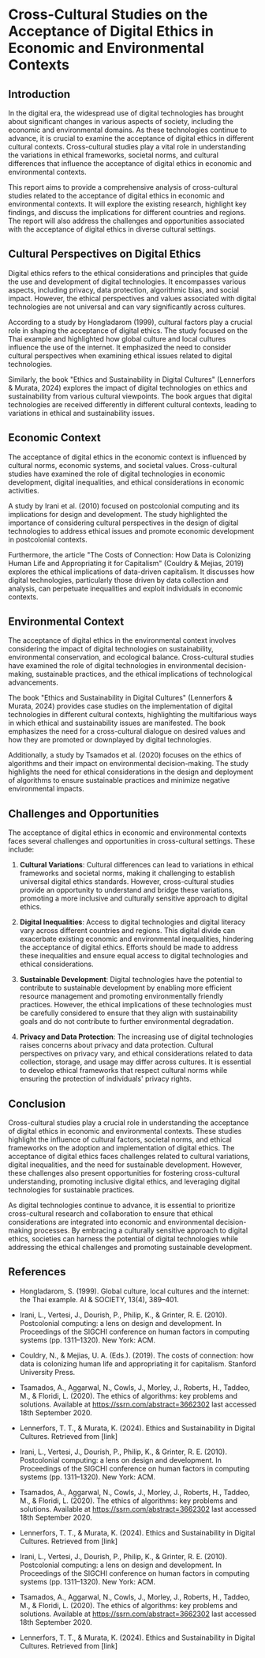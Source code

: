 # Cross-Cultural Studies on the Acceptance of Digital Ethics in Economic and Environmental Contexts

## Introduction

In the digital era, the widespread use of digital technologies has brought about significant changes in various aspects of society, including the economic and environmental domains. As these technologies continue to advance, it is crucial to examine the acceptance of digital ethics in different cultural contexts. Cross-cultural studies play a vital role in understanding the variations in ethical frameworks, societal norms, and cultural differences that influence the acceptance of digital ethics in economic and environmental contexts.

This report aims to provide a comprehensive analysis of cross-cultural studies related to the acceptance of digital ethics in economic and environmental contexts. It will explore the existing research, highlight key findings, and discuss the implications for different countries and regions. The report will also address the challenges and opportunities associated with the acceptance of digital ethics in diverse cultural settings.

## Cultural Perspectives on Digital Ethics

Digital ethics refers to the ethical considerations and principles that guide the use and development of digital technologies. It encompasses various aspects, including privacy, data protection, algorithmic bias, and social impact. However, the ethical perspectives and values associated with digital technologies are not universal and can vary significantly across cultures.

According to a study by Hongladarom (1999), cultural factors play a crucial role in shaping the acceptance of digital ethics. The study focused on the Thai example and highlighted how global culture and local cultures influence the use of the internet. It emphasized the need to consider cultural perspectives when examining ethical issues related to digital technologies.

Similarly, the book "Ethics and Sustainability in Digital Cultures" (Lennerfors & Murata, 2024) explores the impact of digital technologies on ethics and sustainability from various cultural viewpoints. The book argues that digital technologies are received differently in different cultural contexts, leading to variations in ethical and sustainability issues.

## Economic Context

The acceptance of digital ethics in the economic context is influenced by cultural norms, economic systems, and societal values. Cross-cultural studies have examined the role of digital technologies in economic development, digital inequalities, and ethical considerations in economic activities.

A study by Irani et al. (2010) focused on postcolonial computing and its implications for design and development. The study highlighted the importance of considering cultural perspectives in the design of digital technologies to address ethical issues and promote economic development in postcolonial contexts.

Furthermore, the article "The Costs of Connection: How Data is Colonizing Human Life and Appropriating it for Capitalism" (Couldry & Mejias, 2019) explores the ethical implications of data-driven capitalism. It discusses how digital technologies, particularly those driven by data collection and analysis, can perpetuate inequalities and exploit individuals in economic contexts.

## Environmental Context

The acceptance of digital ethics in the environmental context involves considering the impact of digital technologies on sustainability, environmental conservation, and ecological balance. Cross-cultural studies have examined the role of digital technologies in environmental decision-making, sustainable practices, and the ethical implications of technological advancements.

The book "Ethics and Sustainability in Digital Cultures" (Lennerfors & Murata, 2024) provides case studies on the implementation of digital technologies in different cultural contexts, highlighting the multifarious ways in which ethical and sustainability issues are manifested. The book emphasizes the need for a cross-cultural dialogue on desired values and how they are promoted or downplayed by digital technologies.

Additionally, a study by Tsamados et al. (2020) focuses on the ethics of algorithms and their impact on environmental decision-making. The study highlights the need for ethical considerations in the design and deployment of algorithms to ensure sustainable practices and minimize negative environmental impacts.

## Challenges and Opportunities

The acceptance of digital ethics in economic and environmental contexts faces several challenges and opportunities in cross-cultural settings. These include:

1. **Cultural Variations**: Cultural differences can lead to variations in ethical frameworks and societal norms, making it challenging to establish universal digital ethics standards. However, cross-cultural studies provide an opportunity to understand and bridge these variations, promoting a more inclusive and culturally sensitive approach to digital ethics.

2. **Digital Inequalities**: Access to digital technologies and digital literacy vary across different countries and regions. This digital divide can exacerbate existing economic and environmental inequalities, hindering the acceptance of digital ethics. Efforts should be made to address these inequalities and ensure equal access to digital technologies and ethical considerations.

3. **Sustainable Development**: Digital technologies have the potential to contribute to sustainable development by enabling more efficient resource management and promoting environmentally friendly practices. However, the ethical implications of these technologies must be carefully considered to ensure that they align with sustainability goals and do not contribute to further environmental degradation.

4. **Privacy and Data Protection**: The increasing use of digital technologies raises concerns about privacy and data protection. Cultural perspectives on privacy vary, and ethical considerations related to data collection, storage, and usage may differ across cultures. It is essential to develop ethical frameworks that respect cultural norms while ensuring the protection of individuals' privacy rights.

## Conclusion

Cross-cultural studies play a crucial role in understanding the acceptance of digital ethics in economic and environmental contexts. These studies highlight the influence of cultural factors, societal norms, and ethical frameworks on the adoption and implementation of digital ethics. The acceptance of digital ethics faces challenges related to cultural variations, digital inequalities, and the need for sustainable development. However, these challenges also present opportunities for fostering cross-cultural understanding, promoting inclusive digital ethics, and leveraging digital technologies for sustainable practices.

As digital technologies continue to advance, it is essential to prioritize cross-cultural research and collaboration to ensure that ethical considerations are integrated into economic and environmental decision-making processes. By embracing a culturally sensitive approach to digital ethics, societies can harness the potential of digital technologies while addressing the ethical challenges and promoting sustainable development.

## References

- Hongladarom, S. (1999). Global culture, local cultures and the internet: the Thai example. AI & SOCIETY, 13(4), 389–401.

- Irani, L., Vertesi, J., Dourish, P., Philip, K., & Grinter, R. E. (2010). Postcolonial computing: a lens on design and development. In Proceedings of the SIGCHI conference on human factors in computing systems (pp. 1311–1320). New York: ACM.

- Couldry, N., & Mejias, U. A. (Eds.). (2019). The costs of connection: how data is colonizing human life and appropriating it for capitalism. Stanford University Press.

- Tsamados, A., Aggarwal, N., Cowls, J., Morley, J., Roberts, H., Taddeo, M., & Floridi, L. (2020). The ethics of algorithms: key problems and solutions. Available at <https://ssrn.com/abstract=3662302> last accessed 18th September 2020.

- Lennerfors, T. T., & Murata, K. (2024). Ethics and Sustainability in Digital Cultures. Retrieved from [link]

- Irani, L., Vertesi, J., Dourish, P., Philip, K., & Grinter, R. E. (2010). Postcolonial computing: a lens on design and development. In Proceedings of the SIGCHI conference on human factors in computing systems (pp. 1311–1320). New York: ACM.

- Tsamados, A., Aggarwal, N., Cowls, J., Morley, J., Roberts, H., Taddeo, M., & Floridi, L. (2020). The ethics of algorithms: key problems and solutions. Available at <https://ssrn.com/abstract=3662302> last accessed 18th September 2020.

- Lennerfors, T. T., & Murata, K. (2024). Ethics and Sustainability in Digital Cultures. Retrieved from [link]

- Irani, L., Vertesi, J., Dourish, P., Philip, K., & Grinter, R. E. (2010). Postcolonial computing: a lens on design and development. In Proceedings of the SIGCHI conference on human factors in computing systems (pp. 1311–1320). New York: ACM.

- Tsamados, A., Aggarwal, N., Cowls, J., Morley, J., Roberts, H., Taddeo, M., & Floridi, L. (2020). The ethics of algorithms: key problems and solutions. Available at <https://ssrn.com/abstract=3662302> last accessed 18th September 2020.

- Lennerfors, T. T., & Murata, K. (2024). Ethics and Sustainability in Digital Cultures. Retrieved from [link]